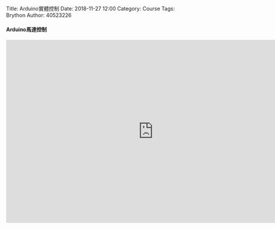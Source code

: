 Title: Arduino實體控制
Date: 2018-11-27 12:00
Category: Course
Tags: Brython
Author: 40523226



<!-- PELICAN_END_SUMMARY -->

<h4>Arduino馬達控制<h4/>

<iframe width="800" height="500" src="https://www.youtube.com/watch?v=of33uRlKPXA" frameborder="0" allow="accelerometer; autoplay; encrypted-media; gyroscope; picture-in-picture" allowfullscreen></iframe>